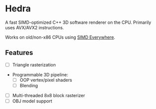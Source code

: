 # Hedra

A fast SIMD-optimized C++ 3D software renderer on the CPU. Primarily uses AVX/AVX2 instructions.

Works on old/non-x86 CPUs using [SIMD Everywhere](https://github.com/simd-everywhere/simde).

## Features

- [ ] Triangle rasterization
- Programmable 3D pipeline:
  - [ ] OOP vertex/pixel shaders
  - [ ] Blending
- [ ] Multi-threaded 8x8 block rasterizer
- [ ] OBJ model support
